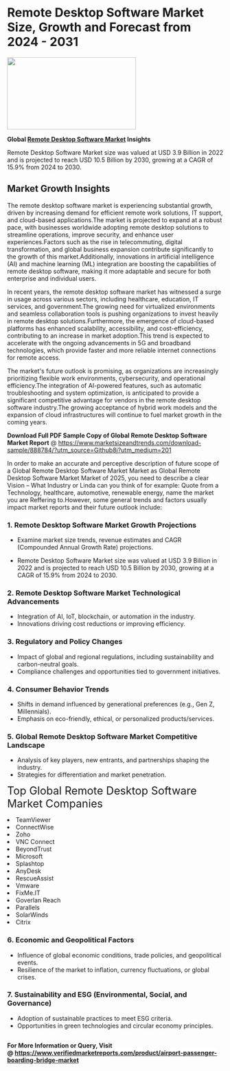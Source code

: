 <H1>Remote Desktop Software Market Size, Growth and Forecast from 2024 - 2031</H1><img class="aligncenter size-medium wp-image-584254" src="https://thirdeyenews.in/wp-content/uploads/2024/09/Global-Market-Research-300x168.jpeg" alt="" width="300" height="168" /><p><strong>Global&nbsp;<a href="https://www.marketsizeandtrends.com/download-sample/888784/?utm_source=Github8j?utm_medium=201">Remote Desktop Software Market</a> Insights</strong></p><p>Remote Desktop Software Market size was valued at USD 3.9 Billion in 2022 and is projected to reach USD 10.5 Billion by 2030, growing at a CAGR of 15.9% from 2024 to 2030.</p><p><h2>Market Growth Insights</h2> <p>The remote desktop software market is experiencing substantial growth, driven by increasing demand for efficient remote work solutions, IT support, and cloud-based applications.The market is projected to expand at a robust pace, with businesses worldwide adopting remote desktop solutions to streamline operations, improve security, and enhance user experiences.Factors such as the rise in telecommuting, digital transformation, and global business expansion contribute significantly to the growth of this market.Additionally, innovations in artificial intelligence (AI) and machine learning (ML) integration are boosting the capabilities of remote desktop software, making it more adaptable and secure for both enterprise and individual users.</p> <p>In recent years, the remote desktop software market has witnessed a surge in usage across various sectors, including healthcare, education, IT services, and government.The growing need for virtualized environments and seamless collaboration tools is pushing organizations to invest heavily in remote desktop solutions.Furthermore, the emergence of cloud-based platforms has enhanced scalability, accessibility, and cost-efficiency, contributing to an increase in market adoption.This trend is expected to accelerate with the ongoing advancements in 5G and broadband technologies, which provide faster and more reliable internet connections for remote access.</p> <p>The market's future outlook is promising, as organizations are increasingly prioritizing flexible work environments, cybersecurity, and operational efficiency.The integration of AI-powered features, such as automatic troubleshooting and system optimization, is anticipated to provide a significant competitive advantage for vendors in the remote desktop software industry.The growing acceptance of hybrid work models and the expansion of cloud infrastructures will continue to fuel market growth in the coming years.</p> <p><span class=""><strong>Download Full PDF Sample Copy of Global Remote Desktop Software Market Report</strong> @ <a href="https://www.marketsizeandtrends.com/download-sample/888784/?utm_source=Github8j?utm_medium=201" target="_blank">https://www.marketsizeandtrends.com/download-sample/888784/?utm_source=Github8j?utm_medium=201</a></span></p><p>In order to make an accurate and perceptive description of future scope of a Global&nbsp;Remote Desktop Software Market Market as Global&nbsp;Remote Desktop Software Market Market of 2025, you need to describe a clear Vision &ndash; What Industry or Linda can you think of for example: Quote from a Technology, healthcare, automotive, renewable energy, name the market you are Reffering to.However, some general trends and factors usually impact market reports and their future outlook include:</p><h3>1.&nbsp;<strong>Remote Desktop Software Market Growth Projections</strong></h3><ul><li>Examine market size trends, revenue estimates and CAGR (Compounded Annual Growth Rate) projections.</li><li><p>Remote Desktop Software Market size was valued at USD 3.9 Billion in 2022 and is projected to reach USD 10.5 Billion by 2030, growing at a CAGR of 15.9% from 2024 to 2030.</p></li></ul><h3>2.&nbsp;<strong>Remote Desktop Software Market Technological Advancements</strong></h3><ul><li>Integration of AI, IoT, blockchain, or automation in the industry.</li><li>Innovations driving cost reductions or improving efficiency.</li></ul><h3>3.&nbsp;<strong>Regulatory and Policy Changes</strong></h3><ul><li>Impact of global and regional regulations, including sustainability and carbon-neutral goals.</li><li>Compliance challenges and opportunities tied to government initiatives.</li></ul><h3>4.&nbsp;<strong>Consumer Behavior Trends</strong></h3><ul><li>Shifts in demand influenced by generational preferences (e.g., Gen Z, Millennials).</li><li>Emphasis on eco-friendly, ethical, or personalized products/services.</li></ul><h3>5.&nbsp;<strong>Global Remote Desktop Software Market Competitive Landscape</strong></h3><ul><li>Analysis of key players, new entrants, and partnerships shaping the industry.</li><li>Strategies for differentiation and market penetration.</li></ul><p data-pm-slice="1 1 []"><span style="color: inherit; font-family: inherit; font-size: 25px;">Top Global Remote Desktop Software Market Companies</span></p><div class="" data-test-id=""><p><li>TeamViewer</li><li> ConnectWise</li><li> Zoho</li><li> VNC Connect</li><li> BeyondTrust</li><li> Microsoft</li><li> Splashtop</li><li> AnyDesk</li><li> RescueAssist</li><li> Vmware</li><li> FixMe.IT</li><li> Goverlan Reach</li><li> Parallels</li><li> SolarWinds</li><li> Citrix</li></p></div><h3>6.&nbsp;<strong>Economic and Geopolitical Factors</strong></h3><ul><li>Influence of global economic conditions, trade policies, and geopolitical events.</li><li>Resilience of the market to inflation, currency fluctuations, or global crises.</li></ul><h3>7.&nbsp;<strong>Sustainability and ESG (Environmental, Social, and Governance)</strong></h3><ul><li>Adoption of sustainable practices to meet ESG criteria.</li><li>Opportunities in green technologies and circular economy principles.</li></ul><h2><strong style="font-size: 14px;">For More Information or Query, Visit @&nbsp;</strong><a style="background-color: #ffffff; font-size: 14px;" href="https://www.marketsizeandtrends.com/report/remote-desktop-software-market-/" target="_blank">https://www.verifiedmarketreports.com/product/airport-passenger-boarding-bridge-market</a></h2>